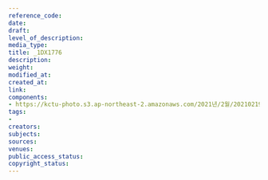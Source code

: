 ```yaml
---
reference_code: 
date: 
draft: 
level_of_description: 
media_type: 
title: _1DX1776
description: 
weight: 
modified_at: 
created_at: 
link: 
components:
- https://kctu-photo.s3.ap-northeast-2.amazonaws.com/2021년/2월/20210219_백기완+선생+발인.영결식.하관/송승현/_1DX1776.jpg
tags:
- 
creators: 
subjects: 
sources: 
venues: 
public_access_status: 
copyright_status: 
---
```

